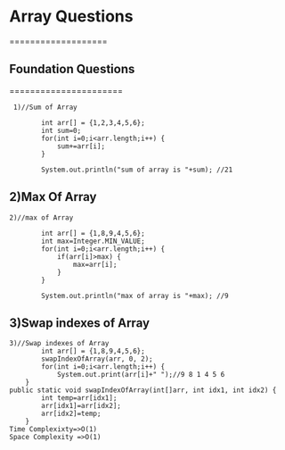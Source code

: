 # Array  Questions 
===================
## Foundation Questions
======================
```
 1)//Sum of Array
		
		int arr[] = {1,2,3,4,5,6};
		int sum=0;
		for(int i=0;i<arr.length;i++) {
			sum+=arr[i];
		}
		
		System.out.println("sum of array is "+sum); //21

```
## 2)Max Of Array

```
2)//max of Array
		
		int arr[] = {1,8,9,4,5,6};
		int max=Integer.MIN_VALUE;
		for(int i=0;i<arr.length;i++) {
			if(arr[i]>max) {
				max=arr[i];
			}
		}
		
		System.out.println("max of array is "+max); //9

```

## 3)Swap indexes of Array

```
3)//Swap indexes of Array
		int arr[] = {1,8,9,4,5,6};
		swapIndexOfArray(arr, 0, 2);
		for(int i=0;i<arr.length;i++) {
			System.out.print(arr[i]+" ");//9 8 1 4 5 6
    }
public static void swapIndexOfArray(int[]arr, int idx1, int idx2) {
		int temp=arr[idx1];
		arr[idx1]=arr[idx2];
		arr[idx2]=temp;	
	}
Time Complexixty=>O(1)
Space Complexity =>O(1)


```


